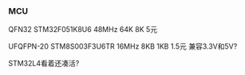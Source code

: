 ### MCU

QFN32 STM32F051K8U6 48MHz 64K 8K 5元

UFQFPN-20 STM8S003F3U6TR 16MHz 8KB 1KB  1.5元 兼容3.3V和5V?

STM32L4看着还凑活?

